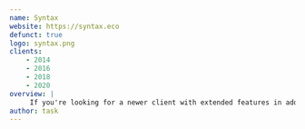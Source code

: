```yaml
---
name: Syntax
website: https://syntax.eco
defunct: true
logo: syntax.png
clients:
    - 2014
    - 2016
    - 2018
    - 2020
overview: |
     If you're looking for a newer client with extended features in addition to a well kept website, Syntax might be your best bet.
author: task
---
```


